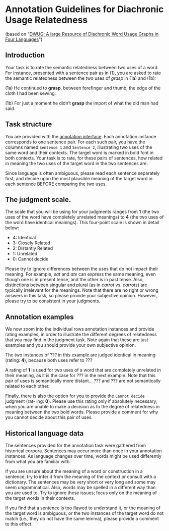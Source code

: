 # Annotation Guidelines for Diachronic Usage Relatedness

(based on "[DWUG: A large Resource of Diachronic Word Usage Graphs in Four Languages](https://arxiv.org/abs/2104.08540)")

## Introduction

Your task is to rate the semantic relatedness between two uses of a word. For instance, presented with a sentence pair as in (1), you are asked to rate the
semantic relatedness between the two uses of _grasp_ in (1a) and (1b):

(1a) He continued to **grasp**, between forefinger and thumb, the edge of the
cloth I had been sewing.

(1b) For just a moment he didn’t **grasp** the import of what the old man had
said.

## Task structure

You are provided with the [annotation interface](https://durel.ims.uni-stuttgart.de/). 
Each annotation instance corresponds to one sentence pair. For each such pair, you have the columns
named `Sentence 1` and `Sentence 2`, illustrating two uses of the same word and
their contexts. The target word is marked in bold font in both contexts. Your task is
to rate, for these pairs of sentences, how related in meaning the two uses of the target
word in the two sentences are.

Since language is often ambiguous, please read each sentence separately first, and
decide upon the most plausible meaning of the target word in each sentence BEFORE
comparing the two uses.

## The judgment scale. 

The scale that you will be using for your judgments ranges
from **1** (the two uses of the word have completely unrelated meanings) to **4** (the two
uses of the word have identical meanings). 
This four-point scale is shown in detail below:

* 4: Identical
* 3: Closely Related
* 2: Distantly Related
* 1: Unrelated
* 0: Cannot decide


Please try to ignore differences between the uses that do not impact their meaning.
For example, _eat_ and _ate_ can express the same meaning, even though one is in present
tense, and the other is in past tense. Also, distinctions between singular and plural
(as in _carrot_ vs. _carrots_) are typically irrelevant for the meanings.
Note that there are no right or wrong answers in this task, so please provide your
subjective opinion. However, please try to be consistent in your judgments.

## Annotation examples

We now zoom into the individual rows annotation instances and provide rating examples, in order to illustrate the different degrees of relatedness
that you may find in the judgment task. 
Note again that these are just examples and you should provide your own subjective opinion.

The two instances of ??? in this example are judged identical in meaning (rating: **4**),
because both uses refer to ???

A rating of **1** is used for two uses of a word that are completely unrelated in their
meaning, as it is the case for ??? in the next example. 
Note that this pair of uses is semantically more distant... 
??? and ??? are not semantically related to each other.

Finally, there is also the option for you to provide the `Cannot decide` judgment (rat-
ing: **0**). 
Please use this rating only if absolutely necessary, when you are unable to
make a decision as to the degree of relatedness in meaning between the two bold
words. 
Please provide a comment for why you cannot decide about this pair of uses.

## Historical language data

The sentences provided for the annotation task were gathered from historical corpora. 
Sentences may occur more than once in your annotation instances.
As language changes over time, words might be used differently from what you are
familiar with. 

If you are unsure about the meaning of a word or construction in a
sentence, try to infer it from the meaning of the context or consult with a dictionary.
The sentences may be very short or very long and some may seem ungrammatical.
Also, words may be spelled in a different way than you are used to.
Try to ignore these issues; focus only on the meaning of the target words in their
contexts. 

If you find that a sentence is too flawed to understand it, or the meaning of
the target word is ambiguous, or the two instances of the target word do not match
(i.e., they do not have the same lemma), please provide a comment to this effect.





